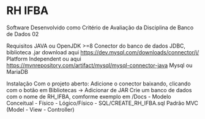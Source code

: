 # RH IFBA
Software Desenvolvido como Critério de Avaliação da Disciplina de Banco de Dados 02

Requisitos
JAVA ou OpenJDK >=8
Conector do banco de dados JDBC, biblioteca .jar download aqui https://dev.mysql.com/downloads/connector/j/ Platform Independent ou aqui https://mvnrepository.com/artifact/mysql/mysql-connector-java
Mysql ou MariaDB

Instalação
  Com o projeto aberto:
  Adicione o conector baixando, clicando com o botão em Bibliotecas -> Adicionar de JAR
  Crie um banco de dados com o nome de RH_IFBA, comforme exemplo em /Docs - Modelo Conceitual - Físico - Lógico/Físico - SQL/CREATE_RH_IFBA.sql
Padrão MVC (Model - View - Controller)
